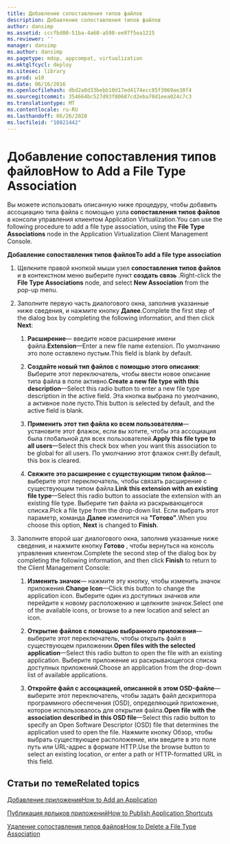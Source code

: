 ```yaml
---
title: Добавление сопоставления типов файлов
description: Добавление сопоставления типов файлов
author: dansimp
ms.assetid: cccfbd00-51ba-4a60-a598-ee97f5ea1215
ms.reviewer: ''
manager: dansimp
ms.author: dansimp
ms.pagetype: mdop, appcompat, virtualization
ms.mktglfcycl: deploy
ms.sitesec: library
ms.prod: w10
ms.date: 06/16/2016
ms.openlocfilehash: dbd2a8d33bebb10d17ed4174ecc85f3969ae38f4
ms.sourcegitcommit: 354664bc527d93f80687cd2eba70d1eea024c7c3
ms.translationtype: MT
ms.contentlocale: ru-RU
ms.lasthandoff: 06/26/2020
ms.locfileid: "10821442"
---
```

# <span data-ttu-id="28bf1-103">Добавление сопоставления типов файлов</span><span class="sxs-lookup"><span data-stu-id="28bf1-103">How to Add a File Type Association</span></span>


<span data-ttu-id="28bf1-104">Вы можете использовать описанную ниже процедуру, чтобы добавить ассоциацию типа файла с помощью узла **сопоставления типов файлов** в консоли управления клиентом Application Virtualization.</span><span class="sxs-lookup"><span data-stu-id="28bf1-104">You can use the following procedure to add a file type association, using the **File Type Associations** node in the Application Virtualization Client Management Console.</span></span>

**<span data-ttu-id="28bf1-105">Добавление сопоставления типов файлов</span><span class="sxs-lookup"><span data-stu-id="28bf1-105">To add a file type association</span></span>**

1.  <span data-ttu-id="28bf1-106">Щелкните правой кнопкой мыши узел **сопоставления типов файлов** и в контекстном меню выберите пункт **создать связь** .</span><span class="sxs-lookup"><span data-stu-id="28bf1-106">Right-click the **File Type Associations** node, and select **New Association** from the pop-up menu.</span></span>

2.  <span data-ttu-id="28bf1-107">Заполните первую часть диалогового окна, заполнив указанные ниже сведения, и нажмите кнопку **Далее**.</span><span class="sxs-lookup"><span data-stu-id="28bf1-107">Complete the first step of the dialog box by completing the following information, and then click **Next**:</span></span>

    1.  <span data-ttu-id="28bf1-108">**Расширение**— введите новое расширение имени файла.</span><span class="sxs-lookup"><span data-stu-id="28bf1-108">**Extension**—Enter a new file name extension.</span></span> <span data-ttu-id="28bf1-109">По умолчанию это поле оставлено пустым.</span><span class="sxs-lookup"><span data-stu-id="28bf1-109">This field is blank by default.</span></span>

    2.  <span data-ttu-id="28bf1-110">**Создайте новый тип файлов с помощью этого описания**: Выберите этот переключатель, чтобы ввести новое описание типа файла в поле активно.</span><span class="sxs-lookup"><span data-stu-id="28bf1-110">**Create a new file type with this description**—Select this radio button to enter a new file type description in the active field.</span></span> <span data-ttu-id="28bf1-111">Эта кнопка выбрана по умолчанию, а активное поле пусто.</span><span class="sxs-lookup"><span data-stu-id="28bf1-111">This button is selected by default, and the active field is blank.</span></span>

    3.  <span data-ttu-id="28bf1-112">**Применить этот тип файла ко всем пользователям**— установите этот флажок, если вы хотите, чтобы эта ассоциация была глобальной для всех пользователей.</span><span class="sxs-lookup"><span data-stu-id="28bf1-112">**Apply this file type to all users**—Select this check box when you want this association to be global for all users.</span></span> <span data-ttu-id="28bf1-113">По умолчанию этот флажок снят.</span><span class="sxs-lookup"><span data-stu-id="28bf1-113">By default, this box is cleared.</span></span>

    4.  <span data-ttu-id="28bf1-114">**Свяжите это расширение с существующим типом файлов**— выберите этот переключатель, чтобы связать расширение с существующим типом файла.</span><span class="sxs-lookup"><span data-stu-id="28bf1-114">**Link this extension with an existing file type**—Select this radio button to associate the extension with an existing file type.</span></span> <span data-ttu-id="28bf1-115">Выберите тип файла из раскрывающегося списка.</span><span class="sxs-lookup"><span data-stu-id="28bf1-115">Pick a file type from the drop-down list.</span></span> <span data-ttu-id="28bf1-116">Если выбрать этот параметр, команда **Далее** изменится на **"Готово"**.</span><span class="sxs-lookup"><span data-stu-id="28bf1-116">When you choose this option, **Next** is changed to **Finish**.</span></span>

3.  <span data-ttu-id="28bf1-117">Заполните второй шаг диалогового окна, заполнив указанные ниже сведения, и нажмите кнопку **Готово** , чтобы вернуться на консоль управления клиентом.</span><span class="sxs-lookup"><span data-stu-id="28bf1-117">Complete the second step of the dialog box by completing the following information, and then click **Finish** to return to the Client Management Console:</span></span>

    1.  <span data-ttu-id="28bf1-118">**Изменить значок**— нажмите эту кнопку, чтобы изменить значок приложения.</span><span class="sxs-lookup"><span data-stu-id="28bf1-118">**Change Icon**—Click this button to change the application icon.</span></span> <span data-ttu-id="28bf1-119">Выберите один из доступных значков или перейдите к новому расположению и щелкните значок.</span><span class="sxs-lookup"><span data-stu-id="28bf1-119">Select one of the available icons, or browse to a new location and select an icon.</span></span>

    2.  <span data-ttu-id="28bf1-120">**Открытие файлов с помощью выбранного приложения**— выберите этот переключатель, чтобы открыть файл в существующем приложении.</span><span class="sxs-lookup"><span data-stu-id="28bf1-120">**Open files with the selected application**—Select this radio button to open the file with an existing application.</span></span> <span data-ttu-id="28bf1-121">Выберите приложение из раскрывающегося списка доступных приложений.</span><span class="sxs-lookup"><span data-stu-id="28bf1-121">Choose an application from the drop-down list of available applications.</span></span>

    3.  <span data-ttu-id="28bf1-122">**Откройте файл с ассоциацией, описанной в этом OSD-файле**— выберите этот переключатель, чтобы задать файл дескриптора программного обеспечения (OSD), определяющий приложение, которое использовалось для открытия файла.</span><span class="sxs-lookup"><span data-stu-id="28bf1-122">**Open file with the association described in this OSD file**—Select this radio button to specify an Open Software Descriptor (OSD) file that determines the application used to open the file.</span></span> <span data-ttu-id="28bf1-123">Нажмите кнопку Обзор, чтобы выбрать существующее расположение, или введите в это поле путь или URL-адрес в формате HTTP.</span><span class="sxs-lookup"><span data-stu-id="28bf1-123">Use the browse button to select an existing location, or enter a path or HTTP-formatted URL in this field.</span></span>

## <span data-ttu-id="28bf1-124">Статьи по теме</span><span class="sxs-lookup"><span data-stu-id="28bf1-124">Related topics</span></span>


[<span data-ttu-id="28bf1-125">Добавление приложения</span><span class="sxs-lookup"><span data-stu-id="28bf1-125">How to Add an Application</span></span>](how-to-add-an-application.md)

[<span data-ttu-id="28bf1-126">Публикация ярлыков приложений</span><span class="sxs-lookup"><span data-stu-id="28bf1-126">How to Publish Application Shortcuts</span></span>](how-to-publish-application-shortcuts.md)

[<span data-ttu-id="28bf1-127">Удаление сопоставления типов файлов</span><span class="sxs-lookup"><span data-stu-id="28bf1-127">How to Delete a File Type Association</span></span>](how-to-delete-a-file-type-association.md)

 

 





